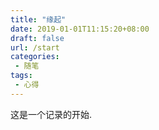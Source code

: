 ```yaml
---
title: "缘起"
date: 2019-01-01T11:15:20+08:00
draft: false
url: /start
categories:
 - 随笔
tags:
 - 心得
---
```



这是一个记录的开始.


